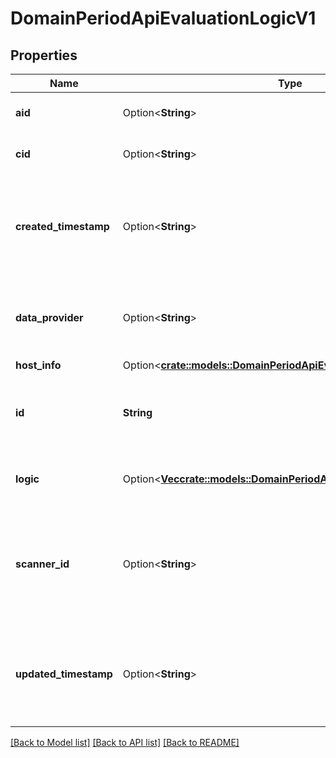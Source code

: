 # DomainPeriodApiEvaluationLogicV1

## Properties

Name | Type | Description | Notes
------------ | ------------- | ------------- | -------------
**aid** | Option<**String**> | Refers to an asset identifier | [optional]
**cid** | Option<**String**> | Refers to a customer identifier | [optional]
**created_timestamp** | Option<**String**> | Refers to a point in time when evaluation logic data was created in the system | [optional]
**data_provider** | Option<**String**> | Refers to a label given to the entity that provided this data | [optional]
**host_info** | Option<[**crate::models::DomainPeriodApiEvaluationLogicHostInfoV1**](domain.APIEvaluationLogicHostInfoV1.md)> |  | [optional]
**id** | **String** | Contains a unique identifier for the evaluation logic | 
**logic** | Option<[**Vec<crate::models::DomainPeriodApiEvaluationLogicItemV1>**](domain.APIEvaluationLogicItemV1.md)> | Refers to the actual evaluation logic data | [optional]
**scanner_id** | Option<**String**> | Refers to the identifier of the scanner that generated the evaluation logic | [optional]
**updated_timestamp** | Option<**String**> | Refers to a point in time when evaluation logic data was updated in the system | [optional]

[[Back to Model list]](../README.md#documentation-for-models) [[Back to API list]](../README.md#documentation-for-api-endpoints) [[Back to README]](../README.md)


